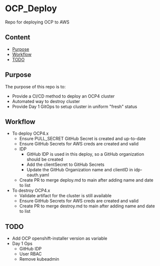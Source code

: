 # OCP_Deploy
Repo for deploying OCP to AWS

## Content

- [Purpose](#purpose)
- [Workflow](#workflow)
- [TODO](#todo)

## Purpose
The purpose of this repo is to:
- Provide a CI/CD method to deploy an OCP4 cluster
- Automated way to destroy cluster
- Provide Day 1 GitOps to setup cluster in uniform "fresh" status

## Workflow
- To deploy OCP4.x
  - Ensure PULL_SECRET GitHub Secret is created and up-to-date
  - Ensure GitHub Secrets for AWS creds are created and valid
  - IDP
    - GitHub IDP is used in this deploy, so a GitHub organization should be created
    - Add the clientSecret to GitHub Secrets
    - Update the GitHub Organization name and clientID in idp-oauth.yaml
  - Create PR to merge deploy.md to main after adding name and date to list
- To destroy OCP4.x
  - Validate artifact for the cluster is still available
  - Ensure GitHub Secrets for AWS creds are created and valid
  - Create PR to merge destroy.md to main after adding name and date to list

## TODO
- Add OCP openshift-installer version as variable
- Day 1 Ops
  - GitHub IDP 
  - User RBAC
  - Remove kubeadmin
